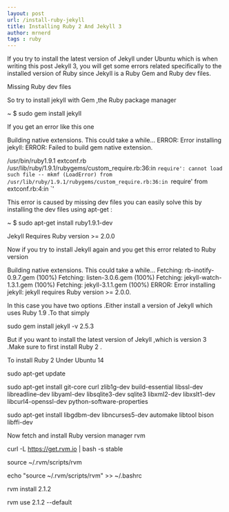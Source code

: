 ```yaml
---
layout: post
url: /install-ruby-jekyll
title: Installing Ruby 2 And Jekyll 3
author: mrnerd
tags : ruby 
---
```


If you try to install the latest version of Jekyll under Ubuntu which is when writing this post Jekyll 3, you will get some errors related specifically to the installed version of Ruby since Jekyll is a Ruby Gem and Ruby dev files.

Missing Ruby dev files

So try to install jekyll with Gem ,the Ruby package manager

~ $ sudo gem install jekyll

If you get an error like this one

Building native extensions. This could take a while...
ERROR: Error installing jekyll:
ERROR: Failed to build gem native extension.

/usr/bin/ruby1.9.1 extconf.rb
/usr/lib/ruby/1.9.1/rubygems/custom_require.rb:36:in `require': cannot load such file -- mkmf (LoadError)
from /usr/lib/ruby/1.9.1/rubygems/custom_require.rb:36:in `require'
from extconf.rb:4:in `'

This error is caused by missing dev files you can easily solve this by installing the dev files using apt-get :

~ $ sudo apt-get install ruby1.9.1-dev

Jekyll Requires Ruby version >= 2.0.0

Now if you try to install Jekyll again and you get this error related to Ruby version

Building native extensions. This could take a while...
Fetching: rb-inotify-0.9.7.gem (100%)
Fetching: listen-3.0.6.gem (100%)
Fetching: jekyll-watch-1.3.1.gem (100%)
Fetching: jekyll-3.1.1.gem (100%)
ERROR: Error installing jekyll:
jekyll requires Ruby version >= 2.0.0.

In this case you have two options .Either install a version of Jekyll which uses Ruby 1.9 .To that simply

sudo gem install jekyll -v 2.5.3

But if you want to install the latest version of Jekyll ,which is version 3 .Make sure to first install Ruby 2 .

To install Ruby 2 Under Ubuntu 14

sudo apt-get update

sudo apt-get install git-core curl zlib1g-dev build-essential libssl-dev libreadline-dev libyaml-dev libsqlite3-dev sqlite3 libxml2-dev libxslt1-dev libcurl4-openssl-dev python-software-properties

sudo apt-get install libgdbm-dev libncurses5-dev automake libtool bison libffi-dev

Now fetch and install Ruby version manager rvm

curl -L https://get.rvm.io | bash -s stable

source ~/.rvm/scripts/rvm

echo "source ~/.rvm/scripts/rvm" >> ~/.bashrc

rvm install 2.1.2

rvm use 2.1.2 --default
